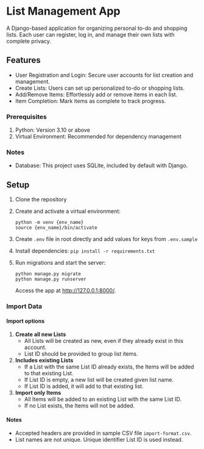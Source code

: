 # List Management App

A Django-based application for organizing personal to-do and shopping lists. Each user can register, log in, and manage
their own lists with complete privacy.

## Features

* User Registration and Login: Secure user accounts for list creation and management.
* Create Lists: Users can set up personalized to-do or shopping lists.
* Add/Remove Items: Effortlessly add or remove items in each list.
* Item Completion: Mark items as complete to track progress.

### Prerequisites

1. Python: Version 3.10 or above
2. Virtual Environment: Recommended for dependency management

### Notes

* Database: This project uses SQLite, included by default with Django.

## Setup

1. Clone the repository

2. Create and activate a virtual environment:
    ```
    python -m venv {env_name}
    source {env_name}/bin/activate
    ```

3. Create `.env` file in root directly and add values for keys from `.env.sample`

4. Install dependencies:
   `pip install -r requirements.txt`

5. Run migrations and start the server:
    ```
    python manage.py migrate
    python manage.py runserver
    ```
   Access the app at http://127.0.0.1:8000/.

### Import Data

#### Import options

1. **Create all new Lists**
    - All Lists will be created as new, even if they already exist in this account.
    - List ID should be provided to group list items.
2. **Includes existing Lists**
    - If a List with the same List ID already exists, the Items will be added to that existing List.
    - If List ID is empty, a new list will be created given list name.
    - If List ID is added, it will add to that existing list.
3. **Import only Items**
    - All Items will be added to an existing List with the same List ID. 
    - If no List exists, the Items will not be added.

#### Notes
- Accepted headers are provided in sample CSV file `import-format.csv`. 
- List names are not unique. Unique identifier List ID is used instead.


